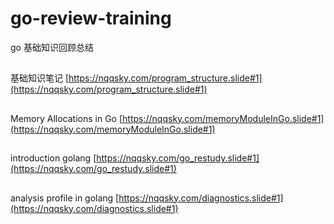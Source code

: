 # go-review-training

go 基础知识回顾总结

##
基础知识笔记 [https://nqqsky.com/program_structure.slide#1](https://nqqsky.com/program_structure.slide#1)

##
Memory Allocations in Go [https://nqqsky.com/memoryModuleInGo.slide#1](https://nqqsky.com/memoryModuleInGo.slide#1)

## 
introduction golang [https://nqqsky.com/go_restudy.slide#1](https://nqqsky.com/go_restudy.slide#1)

##
analysis profile in golang [https://nqqsky.com/diagnostics.slide#1](https://nqqsky.com/diagnostics.slide#1)
